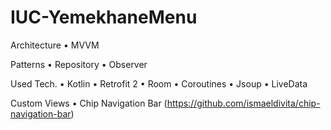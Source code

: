 # IUC-YemekhaneMenu

Architecture
    • MVVM
    
Patterns
    • Repository
    • Observer
    
Used Tech.
    • Kotlin
    • Retrofit 2 
    • Room
    • Coroutines
    • Jsoup
    • LiveData
    
Custom Views
    • Chip Navigation Bar (https://github.com/ismaeldivita/chip-navigation-bar)
